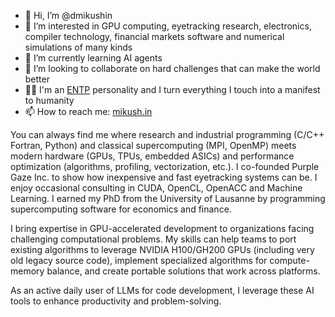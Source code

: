 - 👋 Hi, I’m @dmikushin
- 👀 I’m interested in GPU computing, eyetracking research, electronics, compiler technology, financial markets software and numerical simulations of many kinds
- 🌱 I’m currently learning AI agents
- 💞️ I’m looking to collaborate on hard challenges that can make the world better
- :man_scientist: I'm an [ENTP](https://www.16personalities.com/entp-personality) personality and I turn everything I touch into a manifest to humanity
- 📫 How to reach me: [mikush.in](https://mikush.in)

You can always find me where research and industrial programming (C/C++ Fortran, Python) and classical supercomputing (MPI, OpenMP) meets modern hardware (GPUs, TPUs, embedded ASICs) and performance optimization (algorithms, profiling, vectorization, etc.). I co-founded Purple Gaze Inc. to show how inexpensive and fast eyetracking systems can be. I enjoy occasional consulting in CUDA, OpenCL, OpenACC and Machine Learning. I earned my PhD from the University of Lausanne by programming supercomputing software for economics and finance.

I bring expertise in GPU-accelerated development to organizations facing challenging computational problems. My skills can help teams to port existing algorithms to leverage NVIDIA H100/GH200 GPUs (including very old legacy source code), implement specialized algorithms for compute-memory balance, and create portable solutions that work across platforms.

As an active daily user of LLMs for code development, I leverage these AI tools to enhance productivity and problem-solving.

<!---
dmikushin/dmikushin is a ✨ special ✨ repository because its `README.md` (this file) appears on your GitHub profile.
You can click the Preview link to take a look at your changes.
--->
